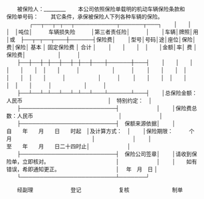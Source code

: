 
 



　　被保险人：_________
　　本公司依照保险单载明的机动车辆保险条款和　　　　　保险单号码：
　　其它条件，承保被保险人下列各种车辆的保险。
　　
　　┌──┬──┬─┬──┬───────────┬──────┬───┐
　　│　　│　　│　│吨位│　　　车辆损失险　　　│第三者责任险│　　　│
　　│车辆│牌照│用│或　├──┬─┬──┬───┼──────┤保险费│
　　│型号│号码│途│座位│保险│费│保险│ 基本 │ 固定保险费 │ 合计 │
　　│　　│　　│　│　　│金额│率│ 费 │保险费│　　　　　　│　　　│
　　├──┼──┼─┼──┼──┼─┼──┼───┼──────┼───┤
　　│　　│　　│　│　　│　　│　│　　│　　　│　　　　　　│　　　│
　　│　　│　　│　│　　│　　│　│　　│　　　│　　　　　　│　　　│
　　│　　│　　│　│　　│　　│　│　　│　　　│　　　　　　│　　　│
　　├──┴──┴─┴──┴──┴─┴──┴───┴──────┴───┤
　　│总保险金额：人民币　　　　　　　　　　　　　　　　│　特别约定：　│
　　├─────────────────────────┤　　　　　　　│
　　│保险费总数：人民币　　　　　　　　　　　　　　　　│　　　　　　　│
　　├─────────────────────────┤　保额来源依据│
　　│　　　　　　　　　　自　　年　　月　　日　　时起　│及计算方式：　│
　　│保险期限：　　　个月　　　　　　　　　　　　　　　│　　　　　　　│
　　│　　　　　　　　　　至　　年　　月　　日二十四时止│　　　　　　　│
　　├─────────────────────────┤　保险公司签章│
　　│请收到保险单，立即核对。　　　　　　　　　　　　　│　　　　　　　│
　　│　　如有错误，希即通知更正。　　　　　　　　　　　│　 年　月　日 │
　　└─────────────────────────┴───────┘
　　

　　经副理　　　　　　　登记　　　　　　　复核　　　　　　　　制单
　　
 


 

 
 
 
 
 
  


  
 

  


  


  
 
 
 
 

